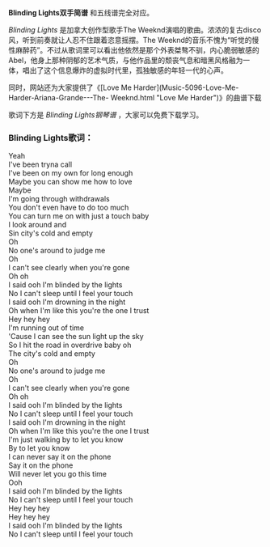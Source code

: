 

**Blinding Lights双手简谱** 和五线谱完全对应。

_Blinding Lights_ 是加拿大创作型歌手The Weeknd演唱的歌曲。浓浓的复古disco风，听到前奏就让人忍不住跟着恣意摇摆。The
Weeknd的音乐不愧为“听觉的慢性麻醉药”。不过从歌词里可以看出他依然是那个外表桀骜不驯，内心脆弱敏感的Abel，他身上那种阴郁的艺术气质，与他作品里的颓丧气息和暗黑风格融为一体，唱出了这个信息爆炸的虚拟时代里，孤独敏感的年轻一代的心声。

同时，网站还为大家提供了《[Love Me Harder](Music-5096-Love-Me-Harder-Ariana-Grande---The-
Weeknd.html "Love Me Harder")》的曲谱下载

歌词下方是 _Blinding Lights钢琴谱_ ，大家可以免费下载学习。

### Blinding Lights歌词：

Yeah  
I've been tryna call  
I've been on my own for long enough  
Maybe you can show me how to love  
Maybe  
I'm going through withdrawals  
You don't even have to do too much  
You can turn me on with just a touch baby  
I look around and  
Sin city's cold and empty  
Oh  
No one's around to judge me  
Oh  
I can't see clearly when you're gone  
Oh oh  
I said ooh I'm blinded by the lights  
No I can't sleep until I feel your touch  
I said ooh I'm drowning in the night  
Oh when I'm like this you're the one I trust  
Hey hey hey  
I'm running out of time  
'Cause I can see the sun light up the sky  
So I hit the road in overdrive baby oh  
The city's cold and empty  
Oh  
No one's around to judge me  
Oh  
I can't see clearly when you're gone  
Oh oh  
I said ooh I'm blinded by the lights  
No I can't sleep until I feel your touch  
I said ooh I'm drowning in the night  
Oh when I'm like this you're the one I trust  
I'm just walking by to let you know  
By to let you know  
I can never say it on the phone  
Say it on the phone  
Will never let you go this time  
Ooh  
I said ooh I'm blinded by the lights  
No I can't sleep until I feel your touch  
Hey hey hey  
Hey hey hey  
I said ooh I'm blinded by the lights  
No I can't sleep until I feel your touch

